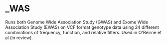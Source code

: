 # _WAS
Runs both Genome Wide Association Study (GWAS) and Exome Wide Association Study (EWAS) on VCF format genotype data using 24 different combinations of frequency, function, and relative filters. Used in O'Beirne et al (in review).
